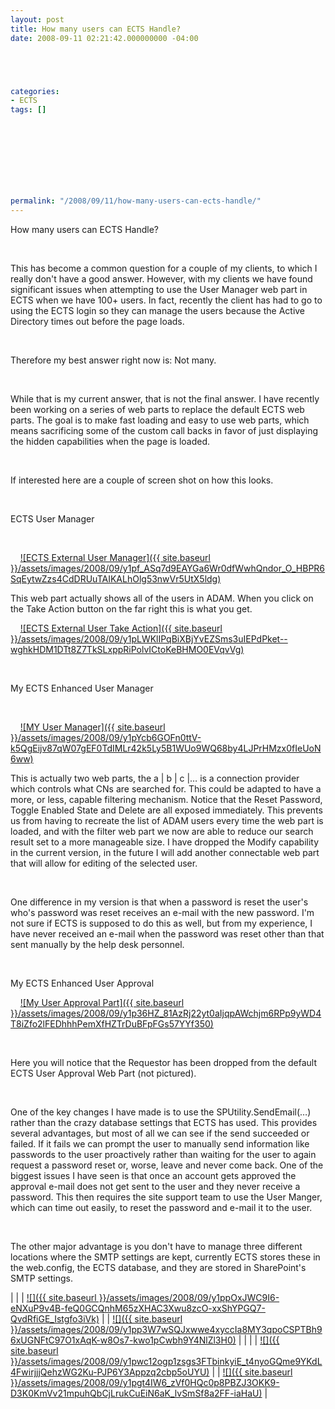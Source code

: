 ```yaml
---
layout: post
title: How many users can ECTS Handle?
date: 2008-09-11 02:21:42.000000000 -04:00





categories:
- ECTS
tags: []

  


  
  
  
  
  
permalink: "/2008/09/11/how-many-users-can-ects-handle/"
---
```

How many users can ECTS Handle?

&nbsp; &nbsp;

This has become a common question for a couple of my clients, to which I really don't have a good answer. However, with my clients we have found significant issues when attempting to use the User Manager web part in ECTS when we have 100+ users. In fact, recently the client has had to go to using the ECTS login so they can manage the users because the Active Directory times out before the page loads.

&nbsp; &nbsp;

Therefore my best answer right now is: Not many.

&nbsp; &nbsp;

While that is my current answer, that is not the final answer. I have recently been working on a series of web parts to replace the default ECTS web parts. The goal is to make fast loading and easy to use web parts, which means sacrificing some of the custom call backs in favor of just displaying the hidden capabilities when the page is loaded.

&nbsp; &nbsp;

If interested here are a couple of screen shot on how this looks.

&nbsp; &nbsp;

ECTS User Manager

&nbsp; &nbsp;

&nbsp;&nbsp;&nbsp; [![ECTS External User Manager]({{ site.baseurl }}/assets/images/2008/09/y1pf_ASq7d9EAYGa6Wr0dfWwhQndor_O_HBPR6SqEytwZzs4CdDRUuTAIKALhOlg53nwVr5UtX5ldg)](http://byfiles.storage.live.com/y1pf_ASq7d9EAYGa6Wr0dfWwhQndor_O_HBPR6SqEytwZzs4CdDRUuTAIKALhOlg53nwVr5UtX5ldg)

This web part actually shows all of the users in ADAM. When you click on the Take Action button on the far right this is what you get.

&nbsp;&nbsp;&nbsp; [![ECTS External User Take Action]({{ site.baseurl }}/assets/images/2008/09/y1pLWKlIPqBiXBjYvEZSms3uIEPdPket--wghkHDM1DTt8Z7TkSLxppRiPolvICtoKeBHMO0EVqvVg)](http://byfiles.storage.live.com/y1pLWKlIPqBiXBjYvEZSms3uIEPdPket--wghkHDM1DTt8Z7TkSLxppRiPolvICtoKeBHMO0EVqvVg)

&nbsp; &nbsp;

My ECTS Enhanced User Manager

&nbsp; &nbsp;

&nbsp;&nbsp;&nbsp; [![MY User Manager]({{ site.baseurl }}/assets/images/2008/09/y1pYcb6GOFn0ttV-k5QgEijv87qW07gEF0TdIMLr42k5Ly5B1WUo9WQ68by4LJPrHMzx0fIeUoN6ww)](http://byfiles.storage.live.com/y1pYcb6GOFn0ttV-k5QgEijv87qW07gEF0TdIMLr42k5Ly5B1WUo9WQ68by4LJPrHMzx0fIeUoN6ww)

This is actually two web parts, the a | b | c |… is a connection provider which controls what CNs are searched for. This could be adapted to have a more, or less, capable filtering mechanism. Notice that the Reset Password, Toggle Enabled State and Delete are all exposed immediately. This prevents us from having to recreate the list of ADAM users every time the web part is loaded, and with the filter web part we now are able to reduce our search result set to a more manageable size. I have dropped the Modify capability in the current version, in the future I will add another connectable web part that will allow for editing of the selected user.

&nbsp; &nbsp;

One difference in my version is that when a password is reset the user's who's password was reset receives an e-mail with the new password. I'm not sure if ECTS is supposed to do this as well, but from my experience, I have never received an e-mail when the password was reset other than that sent manually by the help desk personnel.

&nbsp; &nbsp;

My ECTS Enhanced User Approval

&nbsp;&nbsp;&nbsp; [![My User Approval Part]({{ site.baseurl }}/assets/images/2008/09/y1p36HZ_81AzRj22yt0aIjqpAWchjm6RPp9yWD4T8iZfo2lFEDhhhPemXfHZTrDuBFpFGs57YYf350)](http://byfiles.storage.live.com/y1p36HZ_81AzRj22yt0aIjqpAWchjm6RPp9yWD4T8iZfo2lFEDhhhPemXfHZTrDuBFpFGs57YYf350)

&nbsp; &nbsp;

Here you will notice that the Requestor has been dropped from the default ECTS User Approval Web Part (not pictured).

&nbsp; &nbsp;

One of the key changes I have made is to use the SPUtility.SendEmail(…) rather than the crazy database settings that ECTS has used. This provides several advantages, but most of all we can see if the send succeeded or failed. If it fails we can prompt the user to manually send information like passwords to the user proactively rather than waiting for the user to again request a password reset or, worse, leave and never come back. One of the biggest issues I have seen is that once an account gets approved the approval e-mail does not get sent to the user and they never receive a password. This then requires the site support team to use the User Manger, which can time out easily, to reset the password and e-mail it to the user.

&nbsp; &nbsp;

The other major advantage is you don't have to manage three different locations where the SMTP settings are kept, currently ECTS stores these in the web.config, the ECTS database, and they are stored in SharePoint's SMTP settings.

| |
| [![]({{ site.baseurl }}/assets/images/2008/09/y1ppOxJWC9I6-eNXuP9v4B-feQ0GCQnhM65zXHAC3Xwu8zcO-xxShYPGQ7-QvdRfiGE_Istgfo3iVk)](http://byfiles.storage.live.com/y1ppOxJWC9I6-eNXuP9v4B-fW-wUYniKSFdY3ljd5djC5-FlcOzvdESyD6vKirqUVNTwugZvE5f57E) | | [![]({{ site.baseurl }}/assets/images/2008/09/y1pp3W7wSQJxwwe4xyccIa8MY3qpoCSPTBh96xUGNFtC97O1xAqK-w8Os7-kwo1pCwbh9Y4NlZl3H0)](http://byfiles.storage.live.com/y1pp3W7wSQJxwwe4xyccIa8MfBwx_dt8GvcqyXVOUFN9Rl-oW90dUfXO1s1YoIWT6B90XC_83hjcWE) |
| |
| [![]({{ site.baseurl }}/assets/images/2008/09/y1pwc12ogp1zsgs3FTbinkyiE_t4nyoGQme9YKdL4FwirjjjQehzWG2Ku-PJP6Y3Appzq2cbp5oUYU)](http://byfiles.storage.live.com/y1pwc12ogp1zsgs3FTbinkyiK-zMepRL8wkxKMRBjphsWMDjZ5nFpMgKOH9QV8kE05683cSWSaxBYI) | | [![]({{ site.baseurl }}/assets/images/2008/09/y1pgt4IW6_zVf0HQc0p8PBZJ3OKK9-D3K0KmVv21mpuhQbCjLrukCuEiN6aK_lvSmSf8a2FF-iaHaU)](http://byfiles.storage.live.com/y1pgt4IW6_zVf0HQc0p8PBZJwROqst0hAn3VyG5V1oQ8cTPr7JGPJGwojhJn4l4LDe7YAPd0S4qvcY) |

